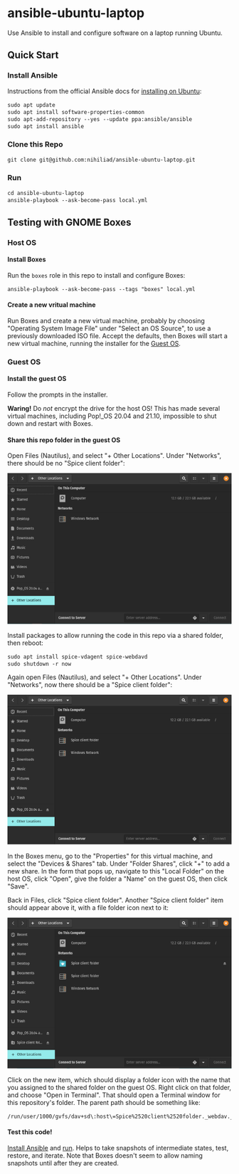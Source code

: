 # ansible-ubuntu-laptop

Use Ansible to install and configure software on a laptop running Ubuntu.

## Quick Start

### Install Ansible

Instructions from the official Ansible docs for
[installing on Ubuntu](https://docs.ansible.com/ansible/latest/installation_guide/intro_installation.html#installing-ansible-on-ubuntu):

```
sudo apt update
sudo apt install software-properties-common
sudo apt-add-repository --yes --update ppa:ansible/ansible
sudo apt install ansible
```

### Clone this Repo

```
git clone git@github.com:nihiliad/ansible-ubuntu-laptop.git
```

### Run

```
cd ansible-ubuntu-laptop
ansible-playbook --ask-become-pass local.yml
```

## Testing with GNOME Boxes

### Host OS


#### Install Boxes

Run the `boxes` role in this repo to install and configure Boxes:

```
ansible-playbook --ask-become-pass --tags "boxes" local.yml
```

#### Create a new vritual machine

Run Boxes and create a new virtual machine, probably by choosing "Operating System Image
File" under "Select an OS Source", to use a previously downloaded ISO file. Accept the
defaults, then Boxes will start a new virtual machine, running the installer for the
[Guest OS](#guest-os).

### Guest OS

#### Install the guest OS

Follow the prompts in the installer.

**Waring!** Do _not_ encrypt the drive for the host OS! This has made several virtual
machines, including Pop!_OS 20.04 and 21.10, impossible to shut down and restart with Boxes.

#### Share this repo folder in the guest OS

Open Files (Nautilus), and select "+ Other Locations". Under "Networks", there should be
no "Spice client folder":

![Files (Nautilus) before folder sharing](files-before-spice.png) 

Install packages to allow running the code in this repo via a shared folder, then reboot:

```
sudo apt install spice-vdagent spice-webdavd
sudo shutdown -r now
```

Again open Files (Nautilus), and select "+ Other Locations". Under "Networks", now there
should be a "Spice client folder":

![Files (Nautilus) after installing SPICE tools](files-after-spice.png) 

In the Boxes menu, go to the "Properties" for this virtual machine, and select the
"Devices & Shares" tab. Under "Folder Shares", click "+" to add a new share. In the form
that pops up, navigate to this "Local Folder" on the host OS, click "Open", give the
folder a "Name" on the guest OS, then click "Save". 

Back in Files, click "Spice client folder". Another "Spice client folder" item should
appear above it, with a file folder icon next to it:

![Files (Nautilus) after sharing](files-after-share.png) 

Click on the new item, which should display a folder icon with the name that you assigned
to the shared folder on the guest OS. Right click on that folder, and choose "Open in
Terminal". That should open a Terminal window for this repository's folder. The parent path
should be something like:

```
/run/user/1000/gvfs/dav+sd\:host\=Spice%2520client%2520folder._webdav._tcp.local/
```

#### Test this code!

[Install Ansible](#install-ansible) and [run](#run). Helps to take snapshots of intermediate
states, test, restore, and iterate. Note that Boxes doesn't seem to allow naming snapshots
until after they are created.
